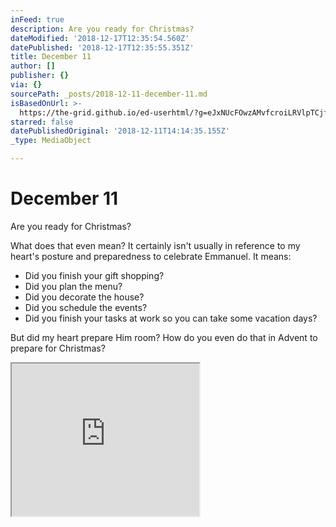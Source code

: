 ```yaml
---
inFeed: true
description: Are you ready for Christmas?
dateModified: '2018-12-17T12:35:54.560Z'
datePublished: '2018-12-17T12:35:55.351Z'
title: December 11
author: []
publisher: {}
via: {}
sourcePath: _posts/2018-12-11-december-11.md
isBasedOnUrl: >-
  https://the-grid.github.io/ed-userhtml/?g=eJxNUcFOwzAMvfcroiLRVlpTCjfa7jCJA5ddgBNCKE3cLd2aVLE7MSH-HXcrErc4fn7P77k29iSsaeKuzYP3FK_rgr_WUY062JHWaTc5Tda71KwErhibie9IiJMKoue661E0wsgd0NMRBnCEm_Or2m3VAClm73cfFaNtJ9L_mM352aRMlYkANAU3YxYiHUARLDhmqLghreGeNVeYxKC5TPZEIz4WhfbOgSbZKQ2t9wfpgApwn28vBZqD7PHmq2uHY1PeniAgW2lOD_I-mcl4ezmqwEpbb0BahxBoA50PkC7usir6SY3X07zPSiTXXBJ-_enlPbJOkmVVXSypRVE9B6uPCvGSrfbDJZtYGEUq3wfomng2wPsHYAdIYeKc3U7vg0UaFEqeKQxoGFoIeVkuo24aRo_EtOXfsX4BzFOXeA
starred: false
datePublishedOriginal: '2018-12-11T14:14:35.155Z'
_type: MediaObject

---
```

# December 11

Are you ready for Christmas?

What does that even mean? It certainly isn't usually in reference to my heart's posture and preparedness to celebrate Emmanuel. It means:

* Did you finish your gift shopping?
* Did you plan the menu?
* Did you decorate the house?
* Did you schedule the events?
* Did you finish your tasks at work so you can take some vacation days?

But did my heart prepare Him room? How do you even do that in Advent to prepare for Christmas?

<iframe src="https://the-grid.github.io/ed-userhtml/?g=eJxNUcFOwzAMvfcroiLRVlpTCjfa7jCJA5ddgBNCKE3cLd2aVLE7MSH-HXcrErc4fn7P77k29iSsaeKuzYP3FK_rgr_WUY062JHWaTc5Tda71KwErhibie9IiJMKoue661E0wsgd0NMRBnCEm_Or2m3VAClm73cfFaNtJ9L_mM352aRMlYkANAU3YxYiHUARLDhmqLghreGeNVeYxKC5TPZEIz4WhfbOgSbZKQ2t9wfpgApwn28vBZqD7PHmq2uHY1PeniAgW2lOD_I-mcl4ezmqwEpbb0BahxBoA50PkC7usir6SY3X07zPSiTXXBJ-_enlPbJOkmVVXSypRVE9B6uPCvGSrfbDJZtYGEUq3wfomng2wPsHYAdIYeKc3U7vg0UaFEqeKQxoGFoIeVkuo24aRo_EtOXfsX4BzFOXeA" height="244" style=""></iframe>